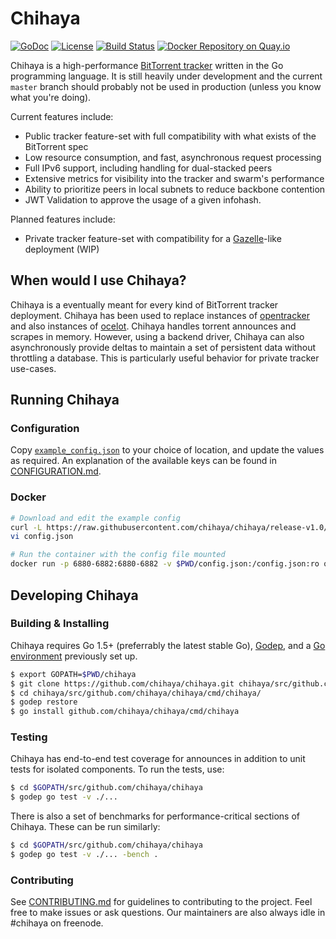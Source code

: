 # Chihaya

[![GoDoc](https://godoc.org/github.com/chihaya/chihaya?status.svg)](https://godoc.org/github.com/chihaya/chihaya)
[![License](https://img.shields.io/badge/license-BSD-blue.svg)](https://en.wikipedia.org/wiki/BSD_licenses#2-clause_license_.28.22Simplified_BSD_License.22_or_.22FreeBSD_License.22.29)
[![Build Status](https://api.travis-ci.org/chihaya/chihaya.svg?branch=master)](https://travis-ci.org/chihaya/chihaya)
[![Docker Repository on Quay.io](https://quay.io/repository/jzelinskie/chihaya/status "Docker Repository on Quay.io")](https://quay.io/repository/jzelinskie/chihaya)

Chihaya is a high-performance [BitTorrent tracker] written in the Go
programming language. It is still heavily under development and the current
`master` branch should probably not be used in production
(unless you know what you're doing).

Current features include:

- Public tracker feature-set with full compatibility with what exists of the BitTorrent spec
- Low resource consumption, and fast, asynchronous request processing
- Full IPv6 support, including handling for dual-stacked peers
- Extensive metrics for visibility into the tracker and swarm's performance
- Ability to prioritize peers in local subnets to reduce backbone contention
- JWT Validation to approve the usage of a given infohash.

Planned features include:

- Private tracker feature-set with compatibility for a [Gazelle]-like deployment (WIP)

[BitTorrent tracker]: http://en.wikipedia.org/wiki/BitTorrent_tracker
[gazelle]: https://github.com/whatcd/gazelle

## When would I use Chihaya?

Chihaya is a eventually meant for every kind of BitTorrent tracker deployment.
Chihaya has been used to replace instances of [opentracker] and also instances of [ocelot].
Chihaya handles torrent announces and scrapes in memory.
However, using a backend driver, Chihaya can also asynchronously provide deltas to maintain a set of persistent data without throttling a database.
This is particularly useful behavior for private tracker use-cases.

[opentracker]: http://erdgeist.org/arts/software/opentracker
[ocelot]: https://github.com/WhatCD/Ocelot

## Running Chihaya

### Configuration

Copy [`example_config.json`] to your choice of location, and update the values as required.
An explanation of the available keys can be found in [CONFIGURATION.md].

[`example_config.json`]: ./example_config.json
[CONFIGURATION.md]: ./CONFIGURATION.md

### Docker

```sh
# Download and edit the example config
curl -L https://raw.githubusercontent.com/chihaya/chihaya/release-v1.0/example_config.json -o config.json
vi config.json

# Run the container with the config file mounted
docker run -p 6880-6882:6880-6882 -v $PWD/config.json:/config.json:ro quay.io/jzelinskie/chihaya:v1.0.1 -v=5
```

## Developing Chihaya

### Building & Installing

Chihaya requires Go 1.5+ (preferrably the latest stable Go), [Godep], and a [Go environment] previously set up.

[Godep]: https://github.com/tools/godep
[Go environment]: https://golang.org/doc/code.html

```sh
$ export GOPATH=$PWD/chihaya
$ git clone https://github.com/chihaya/chihaya.git chihaya/src/github.com/chihaya/chihaya
$ cd chihaya/src/github.com/chihaya/chihaya/cmd/chihaya/
$ godep restore
$ go install github.com/chihaya/chihaya/cmd/chihaya
```

### Testing

Chihaya has end-to-end test coverage for announces in addition to unit tests for isolated components.
To run the tests, use:

```sh
$ cd $GOPATH/src/github.com/chihaya/chihaya
$ godep go test -v ./...
```

There is also a set of benchmarks for performance-critical sections of Chihaya.
These can be run similarly:

```sh
$ cd $GOPATH/src/github.com/chihaya/chihaya
$ godep go test -v ./... -bench .
```

### Contributing

See [CONTRIBUTING.md] for guidelines to contributing to the project.
Feel free to make issues or ask questions.
Our maintainers are also always idle in #chihaya on freenode.

[CONTRIBUTING.md]: https://github.com/chihaya/chihaya/blob/master/CONTRIBUTING.md
